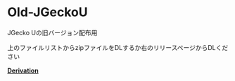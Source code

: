 # Old-JGeckoU
JGecko Uの旧バージョン配布用

上のファイルリストからzipファイルをDLするか右のリリースページからDLください

**[Derivation](https://github.com/BullyWiiPlaza/JGeckoU)**
